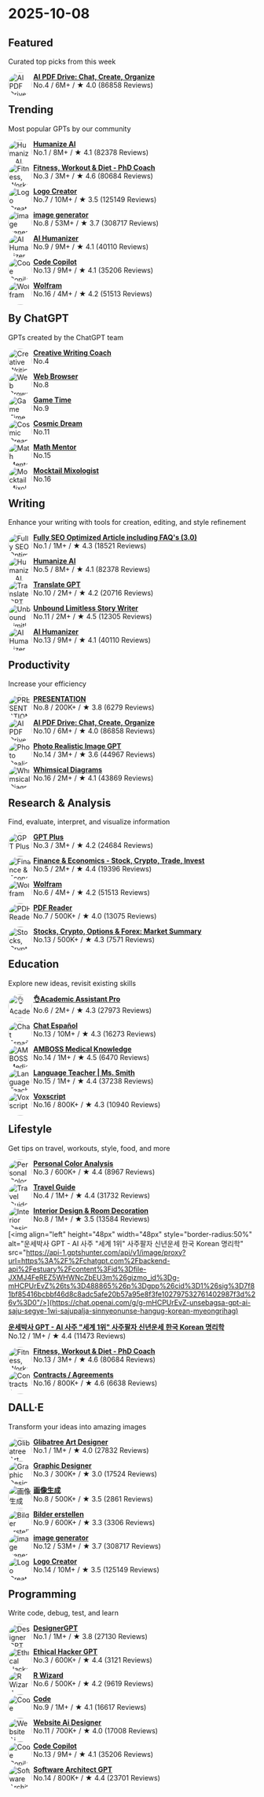 # 2025-10-08

  
  ## Featured
  
  Curated top picks from this week
  
  



  [<img align="left" height="48px" width="48px" style="border-radius:50%" alt="AI PDF Drive: Chat, Create, Organize" src="https://api-1.gptshunter.com/api/v1/image/proxy?url=https%3A%2F%2Fchatgpt.com%2Fbackend-api%2Festuary%2Fcontent%3Fid%3Dfile-aZFW7yy5PyKXFLXjsKqpylF4%26gizmo_id%3Dg-V2KIUZSj0%26ts%3D488865%26p%3Dgpp%26cid%3D1%26sig%3D3670b5401132f0b7160c8a043ab290770a14c2bbcf2dc1d8fed99c0360da31b6%26v%3D0"/>](https://chat.openai.com/g/g-V2KIUZSj0-ai-pdf-drive-chat-create-organize)
  
  [**AI PDF Drive: Chat, Create, Organize**](https://chat.openai.com/g/g-V2KIUZSj0-ai-pdf-drive-chat-create-organize) \
  No.4 / 6M+ / ★ 4.0 (86858 Reviews)
          
  
  ## Trending
  
  Most popular GPTs by our community
  
  
  [<img align="left" height="48px" width="48px" style="border-radius:50%" alt="Humanize AI" src="https://api-1.gptshunter.com/api/v1/image/proxy?url=https%3A%2F%2Fchatgpt.com%2Fbackend-api%2Festuary%2Fcontent%3Fid%3Dfile-G2dq0SJV4pOuJSWG4bM9v2XJ%26gizmo_id%3Dg-a6Fpz8NRb%26ts%3D488865%26p%3Dgpp%26cid%3D1%26sig%3D78e71fd74a6c45ca50f5be4ba1a91abdb0fe233481ec7dad02838b902826221c%26v%3D0"/>](https://chat.openai.com/g/g-a6Fpz8NRb-humanize-ai)
  
  [**Humanize AI**](https://chat.openai.com/g/g-a6Fpz8NRb-humanize-ai) \
  No.1 / 8M+ / ★ 4.1 (82378 Reviews)
          


  [<img align="left" height="48px" width="48px" style="border-radius:50%" alt="Fitness, Workout & Diet - PhD Coach" src="https://api-1.gptshunter.com/api/v1/image/proxy?url=https%3A%2F%2Fchatgpt.com%2Fbackend-api%2Festuary%2Fcontent%3Fid%3Dfile-5f1JkpDKEg1Q5BisIfQCEgKj%26gizmo_id%3Dg-ipOIcM229%26ts%3D488865%26p%3Dgpp%26cid%3D1%26sig%3Da43691cf4e4f6b787404ed71321ff465c6913082dfea60b9f766888f357eb92c%26v%3D0"/>](https://chat.openai.com/g/g-ipOIcM229-fitness-workout-diet-phd-coach)
  
  [**Fitness, Workout & Diet - PhD Coach**](https://chat.openai.com/g/g-ipOIcM229-fitness-workout-diet-phd-coach) \
  No.3 / 3M+ / ★ 4.6 (80684 Reviews)
          




  [<img align="left" height="48px" width="48px" style="border-radius:50%" alt="Logo Creator" src="https://api-1.gptshunter.com/api/v1/image/proxy?url=https%3A%2F%2Fchatgpt.com%2Fbackend-api%2Festuary%2Fcontent%3Fid%3Dfile-RMJTxVFqg1Bl06buAXrMGNr3%26gizmo_id%3Dg-gFt1ghYJl%26ts%3D488865%26p%3Dgpp%26cid%3D1%26sig%3Da999ec86d934096b4728413891f4716f037916d5dff261dba9bdb817ed36725d%26v%3D0"/>](https://chat.openai.com/g/g-gFt1ghYJl-logo-creator)
  
  [**Logo Creator**](https://chat.openai.com/g/g-gFt1ghYJl-logo-creator) \
  No.7 / 10M+ / ★ 3.5 (125149 Reviews)
          

  [<img align="left" height="48px" width="48px" style="border-radius:50%" alt="image generator" src="https://api-1.gptshunter.com/api/v1/image/proxy?url=https%3A%2F%2Fchatgpt.com%2Fbackend-api%2Festuary%2Fcontent%3Fid%3Dfile-M1df4Ab7Ow6QCJ871tBUsi0x%26gizmo_id%3Dg-pmuQfob8d%26ts%3D488865%26p%3Dgpp%26cid%3D1%26sig%3D3de4057d96d0688ab72cc73d14467f6d20129c7a20336052f857fb8c52675f61%26v%3D0"/>](https://chat.openai.com/g/g-pmuQfob8d-image-generator)
  
  [**image generator**](https://chat.openai.com/g/g-pmuQfob8d-image-generator) \
  No.8 / 53M+ / ★ 3.7 (308717 Reviews)
          

  [<img align="left" height="48px" width="48px" style="border-radius:50%" alt="AI Humanizer" src="https://api-1.gptshunter.com/api/v1/image/proxy?url=https%3A%2F%2Fchatgpt.com%2Fbackend-api%2Festuary%2Fcontent%3Fid%3Dfile-OPDq3ZahhE1JxhxVVBEBBMX4%26gizmo_id%3Dg-2azCVmXdy%26ts%3D488865%26p%3Dgpp%26cid%3D1%26sig%3D601ebb283522459ae8b4dc3d8c95d4e0d9fa12560e162d883217fe6ff614b0c3%26v%3D0"/>](https://chat.openai.com/g/g-2azCVmXdy-ai-humanizer)
  
  [**AI Humanizer**](https://chat.openai.com/g/g-2azCVmXdy-ai-humanizer) \
  No.9 / 9M+ / ★ 4.1 (40110 Reviews)
          




  [<img align="left" height="48px" width="48px" style="border-radius:50%" alt="Code Copilot" src="https://api-1.gptshunter.com/api/v1/image/proxy?url=https%3A%2F%2Fchatgpt.com%2Fbackend-api%2Festuary%2Fcontent%3Fid%3Dfile-hbxowtiyxew901FywZXTcb4V%26gizmo_id%3Dg-2DQzU5UZl%26ts%3D488865%26p%3Dgpp%26cid%3D1%26sig%3D116abe73c9a6f1ce43e996ece4afa3f9962651a612227cba39fd97f6f6e59247%26v%3D0"/>](https://chat.openai.com/g/g-2DQzU5UZl-code-copilot)
  
  [**Code Copilot**](https://chat.openai.com/g/g-2DQzU5UZl-code-copilot) \
  No.13 / 9M+ / ★ 4.1 (35206 Reviews)
          



  [<img align="left" height="48px" width="48px" style="border-radius:50%" alt="Wolfram" src="https://api-1.gptshunter.com/api/v1/image/proxy?url=https%3A%2F%2Fchatgpt.com%2Fbackend-api%2Festuary%2Fcontent%3Fid%3Dfile-fGE6EGZCQY73C76MJantfE0d%26gizmo_id%3Dg-0S5FXLyFN%26ts%3D488865%26p%3Dgpp%26cid%3D1%26sig%3Dcebf1a132cf07640234a71e70178c2061d1ff32034b7a5247da6bca5a91b70bb%26v%3D0"/>](https://chat.openai.com/g/g-0S5FXLyFN-wolfram)
  
  [**Wolfram**](https://chat.openai.com/g/g-0S5FXLyFN-wolfram) \
  No.16 / 4M+ / ★ 4.2 (51513 Reviews)
          
  
  ## By ChatGPT
  
  GPTs created by the ChatGPT team
  
  



  [<img align="left" height="48px" width="48px" style="border-radius:50%" alt="Creative Writing Coach" src="https://api-1.gptshunter.com/api/v1/image/proxy?url=https%3A%2F%2Fchatgpt.com%2Fbackend-api%2Festuary%2Fcontent%3Fid%3Dfile-KSheuuQR8UjcxzFjjSfjfEOP%26gizmo_id%3Dg-lN1gKFnvL%26ts%3D488865%26p%3Dgpp%26cid%3D1%26sig%3D5bf40a3b88713305be529842c90e69282bbf507453c45b56598e3550c88ba9fb%26v%3D0"/>](https://chat.openai.com/g/g-lN1gKFnvL-creative-writing-coach)
  
  [**Creative Writing Coach**](https://chat.openai.com/g/g-lN1gKFnvL-creative-writing-coach) \
  No.4     
          




  [<img align="left" height="48px" width="48px" style="border-radius:50%" alt="Web Browser" src="https://api-1.gptshunter.com/api/v1/image/proxy?url=https%3A%2F%2Fchatgpt.com%2Fbackend-api%2Festuary%2Fcontent%3Fid%3Dfile-3t4EXPvrgqocPOe7UtRwV5g0%26gizmo_id%3Dg-3w1rEXGE0%26ts%3D488865%26p%3Dgpp%26cid%3D1%26sig%3D26646dd7b62962b78b5c875dc0d559885a8463cfc5b5476fee4a9cd99af8542d%26v%3D0"/>](https://chat.openai.com/g/g-3w1rEXGE0-web-browser)
  
  [**Web Browser**](https://chat.openai.com/g/g-3w1rEXGE0-web-browser) \
  No.8     
          

  [<img align="left" height="48px" width="48px" style="border-radius:50%" alt="Game Time" src="https://api-1.gptshunter.com/api/v1/image/proxy?url=https%3A%2F%2Fchatgpt.com%2Fbackend-api%2Festuary%2Fcontent%3Fid%3Dfile-JxYoHzuJQ2TXHBYy6UGC4Xs8%26gizmo_id%3Dg-Sug6mXozT%26ts%3D488865%26p%3Dgpp%26cid%3D1%26sig%3D722067d0d773db74df53d2e9abe131d37ea32560e2df2997c2cc353eb7ccf926%26v%3D0"/>](https://chat.openai.com/g/g-Sug6mXozT-game-time)
  
  [**Game Time**](https://chat.openai.com/g/g-Sug6mXozT-game-time) \
  No.9     
          


  [<img align="left" height="48px" width="48px" style="border-radius:50%" alt="Cosmic Dream" src="https://api-1.gptshunter.com/api/v1/image/proxy?url=https%3A%2F%2Fchatgpt.com%2Fbackend-api%2Festuary%2Fcontent%3Fid%3Dfile-M12eDkWHmobmgj5mhcWkMMVI%26gizmo_id%3Dg-FdMHL1sNo%26ts%3D488865%26p%3Dgpp%26cid%3D1%26sig%3D59eb181023aa6e14329e2bcfa7e97e57ccf461a6a68e1d22fe911f13fa2b7542%26v%3D0"/>](https://chat.openai.com/g/g-FdMHL1sNo-cosmic-dream)
  
  [**Cosmic Dream**](https://chat.openai.com/g/g-FdMHL1sNo-cosmic-dream) \
  No.11     
          




  [<img align="left" height="48px" width="48px" style="border-radius:50%" alt="Math Mentor" src="https://api-1.gptshunter.com/api/v1/image/proxy?url=https%3A%2F%2Fchatgpt.com%2Fbackend-api%2Festuary%2Fcontent%3Fid%3Dfile-vRLKTttMrbx27eEJWEBVKJwt%26gizmo_id%3Dg-ENhijiiwK%26ts%3D488865%26p%3Dgpp%26cid%3D1%26sig%3D4b011bfafed710661584f6363191eaeeadd26fc96502bd5db7845cb816073f19%26v%3D0"/>](https://chat.openai.com/g/g-ENhijiiwK-math-mentor)
  
  [**Math Mentor**](https://chat.openai.com/g/g-ENhijiiwK-math-mentor) \
  No.15     
          

  [<img align="left" height="48px" width="48px" style="border-radius:50%" alt="Mocktail Mixologist" src="https://api-1.gptshunter.com/api/v1/image/proxy?url=https%3A%2F%2Fchatgpt.com%2Fbackend-api%2Festuary%2Fcontent%3Fid%3Dfile-bRpq5C5YwRMtQGO7xFa3nT40%26gizmo_id%3Dg-PXlrhc1MV%26ts%3D488865%26p%3Dgpp%26cid%3D1%26sig%3Dd43821b5702d8476141dd9a7f6250a33d581eb426ead198e53e9321be7f0a5a4%26v%3D0"/>](https://chat.openai.com/g/g-PXlrhc1MV-mocktail-mixologist)
  
  [**Mocktail Mixologist**](https://chat.openai.com/g/g-PXlrhc1MV-mocktail-mixologist) \
  No.16     
          
  
  ## Writing
  
  Enhance your writing with tools for creation, editing, and style refinement
  
  
  [<img align="left" height="48px" width="48px" style="border-radius:50%" alt="Fully SEO Optimized Article including FAQ's (3.0)" src="https://api-1.gptshunter.com/api/v1/image/proxy?url=https%3A%2F%2Fchatgpt.com%2Fbackend-api%2Festuary%2Fcontent%3Fid%3Dfile-9FJw9NckvXfmBgxuhJQBTok7%26gizmo_id%3Dg-ySbhcRtru%26ts%3D488865%26p%3Dgpp%26cid%3D1%26sig%3D79fb04a6a88be2f1c42232d25f83e6b5f53778cb56b4b731b7dd2f5af563a7af%26v%3D0"/>](https://chat.openai.com/g/g-ySbhcRtru-fully-seo-optimized-article-including-faq-s-3-0)
  
  [**Fully SEO Optimized Article including FAQ's (3.0)**](https://chat.openai.com/g/g-ySbhcRtru-fully-seo-optimized-article-including-faq-s-3-0) \
  No.1 / 1M+ / ★ 4.3 (18521 Reviews)
          




  [<img align="left" height="48px" width="48px" style="border-radius:50%" alt="Humanize AI" src="https://api-1.gptshunter.com/api/v1/image/proxy?url=https%3A%2F%2Fchatgpt.com%2Fbackend-api%2Festuary%2Fcontent%3Fid%3Dfile-G2dq0SJV4pOuJSWG4bM9v2XJ%26gizmo_id%3Dg-a6Fpz8NRb%26ts%3D488865%26p%3Dgpp%26cid%3D1%26sig%3D78e71fd74a6c45ca50f5be4ba1a91abdb0fe233481ec7dad02838b902826221c%26v%3D0"/>](https://chat.openai.com/g/g-a6Fpz8NRb-humanize-ai)
  
  [**Humanize AI**](https://chat.openai.com/g/g-a6Fpz8NRb-humanize-ai) \
  No.5 / 8M+ / ★ 4.1 (82378 Reviews)
          





  [<img align="left" height="48px" width="48px" style="border-radius:50%" alt="Translate GPT" src="https://api-1.gptshunter.com/api/v1/image/proxy?url=https%3A%2F%2Fchatgpt.com%2Fbackend-api%2Festuary%2Fcontent%3Fid%3Dfile-MkvwaZFerLLTL6z32mCcQQS3%26gizmo_id%3Dg-5bNPpaVZy%26ts%3D488865%26p%3Dgpp%26cid%3D1%26sig%3D7a65ea2e127f2a126a1d7a684f9dae981fb12f2052f4db721fa4418b6401510e%26v%3D0"/>](https://chat.openai.com/g/g-5bNPpaVZy-translate-gpt)
  
  [**Translate GPT**](https://chat.openai.com/g/g-5bNPpaVZy-translate-gpt) \
  No.10 / 2M+ / ★ 4.2 (20716 Reviews)
          

  [<img align="left" height="48px" width="48px" style="border-radius:50%" alt="Unbound Limitless Story Writer" src="https://api-1.gptshunter.com/api/v1/image/proxy?url=https%3A%2F%2Fchatgpt.com%2Fbackend-api%2Festuary%2Fcontent%3Fid%3Dfile-2tZbU4ZMYRFGLOAooqJ8sw1B%26gizmo_id%3Dg-Jqzg9kcR8%26ts%3D488865%26p%3Dgpp%26cid%3D1%26sig%3Da29dd4b27688054fe1e6771a4de45fee0597a9535c91d1476f6efe4d671e34a1%26v%3D0"/>](https://chat.openai.com/g/g-Jqzg9kcR8-unbound-limitless-story-writer)
  
  [**Unbound Limitless Story Writer**](https://chat.openai.com/g/g-Jqzg9kcR8-unbound-limitless-story-writer) \
  No.11 / 2M+ / ★ 4.5 (12305 Reviews)
          


  [<img align="left" height="48px" width="48px" style="border-radius:50%" alt="AI Humanizer" src="https://api-1.gptshunter.com/api/v1/image/proxy?url=https%3A%2F%2Fchatgpt.com%2Fbackend-api%2Festuary%2Fcontent%3Fid%3Dfile-OPDq3ZahhE1JxhxVVBEBBMX4%26gizmo_id%3Dg-2azCVmXdy%26ts%3D488865%26p%3Dgpp%26cid%3D1%26sig%3D601ebb283522459ae8b4dc3d8c95d4e0d9fa12560e162d883217fe6ff614b0c3%26v%3D0"/>](https://chat.openai.com/g/g-2azCVmXdy-ai-humanizer)
  
  [**AI Humanizer**](https://chat.openai.com/g/g-2azCVmXdy-ai-humanizer) \
  No.13 / 9M+ / ★ 4.1 (40110 Reviews)
          


  
  ## Productivity
  
  Increase your efficiency
  
  







  [<img align="left" height="48px" width="48px" style="border-radius:50%" alt="PRESENTATION" src="https://api-1.gptshunter.com/api/v1/image/proxy?url=https%3A%2F%2Fchatgpt.com%2Fbackend-api%2Festuary%2Fcontent%3Fid%3Dfile-Hh12jQxbKpshRtgE7bZhS1%26gizmo_id%3Dg-67c61d2a003c8191912eddaf8768dbe5%26ts%3D488865%26p%3Dgpp%26cid%3D1%26sig%3Daeebf501560bfc1a472e50a726b15878f0c3301ed3c35008f6cb371fee24f312%26v%3D0"/>](https://chat.openai.com/g/g-67c61d2a003c8191912eddaf8768dbe5-presentation)
  
  [**PRESENTATION**](https://chat.openai.com/g/g-67c61d2a003c8191912eddaf8768dbe5-presentation) \
  No.8 / 200K+ / ★ 3.8 (6279 Reviews)
          


  [<img align="left" height="48px" width="48px" style="border-radius:50%" alt="AI PDF Drive: Chat, Create, Organize" src="https://api-1.gptshunter.com/api/v1/image/proxy?url=https%3A%2F%2Fchatgpt.com%2Fbackend-api%2Festuary%2Fcontent%3Fid%3Dfile-aZFW7yy5PyKXFLXjsKqpylF4%26gizmo_id%3Dg-V2KIUZSj0%26ts%3D488865%26p%3Dgpp%26cid%3D1%26sig%3D3670b5401132f0b7160c8a043ab290770a14c2bbcf2dc1d8fed99c0360da31b6%26v%3D0"/>](https://chat.openai.com/g/g-V2KIUZSj0-ai-pdf-drive-chat-create-organize)
  
  [**AI PDF Drive: Chat, Create, Organize**](https://chat.openai.com/g/g-V2KIUZSj0-ai-pdf-drive-chat-create-organize) \
  No.10 / 6M+ / ★ 4.0 (86858 Reviews)
          




  [<img align="left" height="48px" width="48px" style="border-radius:50%" alt="Photo Realistic Image GPT" src="https://api-1.gptshunter.com/api/v1/image/proxy?url=https%3A%2F%2Fchatgpt.com%2Fbackend-api%2Festuary%2Fcontent%3Fid%3Dfile-GyjjbdHxR7sQT8c2ZfIMAIfw%26gizmo_id%3Dg-q9wdIq7OQ%26ts%3D488865%26p%3Dgpp%26cid%3D1%26sig%3D2a9e8334d4b46255a0b973c29f360bf53fdc55e519e9db44e7f45060702c347c%26v%3D0"/>](https://chat.openai.com/g/g-q9wdIq7OQ-photo-realistic-image-gpt)
  
  [**Photo Realistic Image GPT**](https://chat.openai.com/g/g-q9wdIq7OQ-photo-realistic-image-gpt) \
  No.14 / 3M+ / ★ 3.6 (44967 Reviews)
          


  [<img align="left" height="48px" width="48px" style="border-radius:50%" alt="Whimsical Diagrams" src="https://api-1.gptshunter.com/api/v1/image/proxy?url=https%3A%2F%2Fchatgpt.com%2Fbackend-api%2Festuary%2Fcontent%3Fid%3Dfile-JzREpGs5Msxd7RmW8q81Qf%26gizmo_id%3Dg-vI2kaiM9N%26ts%3D488865%26p%3Dgpp%26cid%3D1%26sig%3Dd9a4516c5da5682d8ad7e74abebc40b068db70aae9aa04da432b1f41897b65ca%26v%3D0"/>](https://chat.openai.com/g/g-vI2kaiM9N-whimsical-diagrams)
  
  [**Whimsical Diagrams**](https://chat.openai.com/g/g-vI2kaiM9N-whimsical-diagrams) \
  No.16 / 2M+ / ★ 4.1 (43869 Reviews)
          
  
  ## Research & Analysis
  
  Find, evaluate, interpret, and visualize information
  
  


  [<img align="left" height="48px" width="48px" style="border-radius:50%" alt="GPT Plus" src="https://api-1.gptshunter.com/api/v1/image/proxy?url=https%3A%2F%2Fchatgpt.com%2Fbackend-api%2Festuary%2Fcontent%3Fid%3Dfile-mdw4boHvE8SXFJdtgz4OVDlR%26gizmo_id%3Dg-G7TYuJJCE%26ts%3D488865%26p%3Dgpp%26cid%3D1%26sig%3D463014cb36f7746fb7b29b2dedcd145da931caeeffc217646d2037fe59310dfd%26v%3D0"/>](https://chat.openai.com/g/g-G7TYuJJCE-gpt-plus)
  
  [**GPT Plus**](https://chat.openai.com/g/g-G7TYuJJCE-gpt-plus) \
  No.3 / 3M+ / ★ 4.2 (24684 Reviews)
          


  [<img align="left" height="48px" width="48px" style="border-radius:50%" alt="Finance & Economics - Stock, Crypto, Trade, Invest" src="https://api-1.gptshunter.com/api/v1/image/proxy?url=https%3A%2F%2Fchatgpt.com%2Fbackend-api%2Festuary%2Fcontent%3Fid%3Dfile-HUjFWToMPiqiuYcc1AZMwD%26gizmo_id%3Dg-iR15hX15H%26ts%3D488865%26p%3Dgpp%26cid%3D1%26sig%3Dc2309f705e167e98144d88d7009a106016ed064746071ce4106ab278c1c0390c%26v%3D0"/>](https://chat.openai.com/g/g-iR15hX15H-finance-economics-stock-crypto-trade-invest)
  
  [**Finance & Economics - Stock, Crypto, Trade, Invest**](https://chat.openai.com/g/g-iR15hX15H-finance-economics-stock-crypto-trade-invest) \
  No.5 / 2M+ / ★ 4.4 (19396 Reviews)
          

  [<img align="left" height="48px" width="48px" style="border-radius:50%" alt="Wolfram" src="https://api-1.gptshunter.com/api/v1/image/proxy?url=https%3A%2F%2Fchatgpt.com%2Fbackend-api%2Festuary%2Fcontent%3Fid%3Dfile-fGE6EGZCQY73C76MJantfE0d%26gizmo_id%3Dg-0S5FXLyFN%26ts%3D488865%26p%3Dgpp%26cid%3D1%26sig%3Dcebf1a132cf07640234a71e70178c2061d1ff32034b7a5247da6bca5a91b70bb%26v%3D0"/>](https://chat.openai.com/g/g-0S5FXLyFN-wolfram)
  
  [**Wolfram**](https://chat.openai.com/g/g-0S5FXLyFN-wolfram) \
  No.6 / 4M+ / ★ 4.2 (51513 Reviews)
          

  [<img align="left" height="48px" width="48px" style="border-radius:50%" alt="PDF Reader" src="https://api-1.gptshunter.com/api/v1/image/proxy?url=https%3A%2F%2Fchatgpt.com%2Fbackend-api%2Festuary%2Fcontent%3Fid%3Dfile-o6TIxzq2lzfwDsvhZsiVdlAI%26gizmo_id%3Dg-QSh6KHL3S%26ts%3D488865%26p%3Dgpp%26cid%3D1%26sig%3D69493fce7945b578b6a9bb9baf259200dffdbf2d46449b9e976154582dccd34c%26v%3D0"/>](https://chat.openai.com/g/g-QSh6KHL3S-pdf-reader)
  
  [**PDF Reader**](https://chat.openai.com/g/g-QSh6KHL3S-pdf-reader) \
  No.7 / 500K+ / ★ 4.0 (13075 Reviews)
          






  [<img align="left" height="48px" width="48px" style="border-radius:50%" alt="Stocks, Crypto, Options & Forex: Market Summary" src="https://api-1.gptshunter.com/api/v1/image/proxy?url=https%3A%2F%2Fchatgpt.com%2Fbackend-api%2Festuary%2Fcontent%3Fid%3Dfile-S9B3WtZjpDiy4EGRJeqwcr%26gizmo_id%3Dg-5wVuKfpEt%26ts%3D488865%26p%3Dgpp%26cid%3D1%26sig%3D4f78511efbd69f2e8aa3133d6182946ccb0314f042c44c4305371222b8bf2332%26v%3D0"/>](https://chat.openai.com/g/g-5wVuKfpEt-stocks-crypto-options-forex-market-summary)
  
  [**Stocks, Crypto, Options & Forex: Market Summary**](https://chat.openai.com/g/g-5wVuKfpEt-stocks-crypto-options-forex-market-summary) \
  No.13 / 500K+ / ★ 4.3 (7571 Reviews)
          

  
  ## Education
  
  Explore new ideas, revisit existing skills
  
  





  [<img align="left" height="48px" width="48px" style="border-radius:50%" alt="👌Academic Assistant Pro" src="https://api-1.gptshunter.com/api/v1/image/proxy?url=https%3A%2F%2Fchatgpt.com%2Fbackend-api%2Festuary%2Fcontent%3Fid%3Dfile-lYAqmT8xUfOKi4AXmEdpjzqm%26gizmo_id%3Dg-UubB08D4y%26ts%3D488865%26p%3Dgpp%26cid%3D1%26sig%3D6cfac76e7e6829814e8da5180e73093a1423679eefd939e559a73abfb7a3e384%26v%3D0"/>](https://chat.openai.com/g/g-UubB08D4y-academic-assistant-pro)
  
  [**👌Academic Assistant Pro**](https://chat.openai.com/g/g-UubB08D4y-academic-assistant-pro) \
  No.6 / 2M+ / ★ 4.3 (27973 Reviews)
          







  [<img align="left" height="48px" width="48px" style="border-radius:50%" alt="Chat Español" src="https://api-1.gptshunter.com/api/v1/image/proxy?url=https%3A%2F%2Fchatgpt.com%2Fbackend-api%2Festuary%2Fcontent%3Fid%3Dfile-HoyCLfw9C6irWfaxKSEwWY%26gizmo_id%3Dg-1E7Z6Q2XF%26ts%3D488865%26p%3Dgpp%26cid%3D1%26sig%3D7927ba5a809b86cfa7878f2ddcac71e6cbf1bdbec6d52c5c4a7ee3bce49eedba%26v%3D0"/>](https://chat.openai.com/g/g-1E7Z6Q2XF-chat-espanol)
  
  [**Chat Español**](https://chat.openai.com/g/g-1E7Z6Q2XF-chat-espanol) \
  No.13 / 10M+ / ★ 4.3 (16273 Reviews)
          

  [<img align="left" height="48px" width="48px" style="border-radius:50%" alt="AMBOSS Medical Knowledge" src="https://api-1.gptshunter.com/api/v1/image/proxy?url=https%3A%2F%2Fchatgpt.com%2Fbackend-api%2Festuary%2Fcontent%3Fid%3Dfile-KHmKKqXq24IabhONnoy9F4Ms%26gizmo_id%3Dg-Jv4qOKRF5%26ts%3D488865%26p%3Dgpp%26cid%3D1%26sig%3D33c11aa92495c8b157b5315a1f17c1909a4309f833599ca2d47f561a104ae600%26v%3D0"/>](https://chat.openai.com/g/g-Jv4qOKRF5-amboss-medical-knowledge)
  
  [**AMBOSS Medical Knowledge**](https://chat.openai.com/g/g-Jv4qOKRF5-amboss-medical-knowledge) \
  No.14 / 1M+ / ★ 4.5 (6470 Reviews)
          

  [<img align="left" height="48px" width="48px" style="border-radius:50%" alt="Language Teacher | Ms. Smith" src="https://api-1.gptshunter.com/api/v1/image/proxy?url=https%3A%2F%2Fchatgpt.com%2Fbackend-api%2Festuary%2Fcontent%3Fid%3Dfile-p7wjkbf2I2Am2p4jIy9OWKMP%26gizmo_id%3Dg-RR3RCyK8N%26ts%3D488865%26p%3Dgpp%26cid%3D1%26sig%3Db86f0c79b66f31463ec940fbddbbbf73220fc1d5bcd65709ab3587945b8355e7%26v%3D0"/>](https://chat.openai.com/g/g-RR3RCyK8N-language-teacher-ms-smith)
  
  [**Language Teacher | Ms. Smith**](https://chat.openai.com/g/g-RR3RCyK8N-language-teacher-ms-smith) \
  No.15 / 1M+ / ★ 4.4 (37238 Reviews)
          

  [<img align="left" height="48px" width="48px" style="border-radius:50%" alt="Voxscript" src="https://api-1.gptshunter.com/api/v1/image/proxy?url=https%3A%2F%2Fchatgpt.com%2Fbackend-api%2Festuary%2Fcontent%3Fid%3Dfile-ccghiJe5RWLLuLXhKPl3XugL%26gizmo_id%3Dg-g24EzkDta%26ts%3D488865%26p%3Dgpp%26cid%3D1%26sig%3D917600d1543bbb4fd8192cf3fee934b1916042621edfc47247ef53b9e098ace5%26v%3D0"/>](https://chat.openai.com/g/g-g24EzkDta-voxscript)
  
  [**Voxscript**](https://chat.openai.com/g/g-g24EzkDta-voxscript) \
  No.16 / 800K+ / ★ 4.3 (10940 Reviews)
          
  
  ## Lifestyle
  
  Get tips on travel, workouts, style, food, and more
  
  


  [<img align="left" height="48px" width="48px" style="border-radius:50%" alt="Personal Color Analysis" src="https://api-1.gptshunter.com/api/v1/image/proxy?url=https%3A%2F%2Fchatgpt.com%2Fbackend-api%2Festuary%2Fcontent%3Fid%3Dfile-oyHQXVI87NFrj3PyI8LPsdsh%26gizmo_id%3Dg-35kDoPvW7%26ts%3D488865%26p%3Dgpp%26cid%3D1%26sig%3D3d080d0576e2c52e8278526d39e15a8fc65e9f8c07153024395db8288eea0b21%26v%3D0"/>](https://chat.openai.com/g/g-35kDoPvW7-personal-color-analysis)
  
  [**Personal Color Analysis**](https://chat.openai.com/g/g-35kDoPvW7-personal-color-analysis) \
  No.3 / 600K+ / ★ 4.4 (8967 Reviews)
          

  [<img align="left" height="48px" width="48px" style="border-radius:50%" alt="Travel Guide" src="https://api-1.gptshunter.com/api/v1/image/proxy?url=https%3A%2F%2Fchatgpt.com%2Fbackend-api%2Festuary%2Fcontent%3Fid%3Dfile-PXBVLv8iAHdfVWPN6baaz9%26gizmo_id%3Dg-E7eSRUHy6%26ts%3D488865%26p%3Dgpp%26cid%3D1%26sig%3Dab6d0e8cf8a3fd31d879f9cf159eb03d48164f856647615a2743dbd578d52f13%26v%3D0"/>](https://chat.openai.com/g/g-E7eSRUHy6-travel-guide)
  
  [**Travel Guide**](https://chat.openai.com/g/g-E7eSRUHy6-travel-guide) \
  No.4 / 1M+ / ★ 4.4 (31732 Reviews)
          




  [<img align="left" height="48px" width="48px" style="border-radius:50%" alt="Interior Design & Room Decoration" src="https://api-1.gptshunter.com/api/v1/image/proxy?url=https%3A%2F%2Fchatgpt.com%2Fbackend-api%2Festuary%2Fcontent%3Fid%3Dfile-juFhtIEqiEGw5SjaaluCyzNb%26gizmo_id%3Dg-TADmjoSDg%26ts%3D488865%26p%3Dgpp%26cid%3D1%26sig%3D95d64be0aacaec6812870ca1556e28b8656d7e8a922436ee62f2a6a09f4e5605%26v%3D0"/>](https://chat.openai.com/g/g-TADmjoSDg-interior-design-room-decoration)
  
  [**Interior Design & Room Decoration**](https://chat.openai.com/g/g-TADmjoSDg-interior-design-room-decoration) \
  No.8 / 1M+ / ★ 3.5 (13584 Reviews)
          




  [<img align="left" height="48px" width="48px" style="border-radius:50%" alt="운세박사 GPT - AI 사주 "세계 1위" 사주팔자 신년운세 한국 Korean 명리학" src="https://api-1.gptshunter.com/api/v1/image/proxy?url=https%3A%2F%2Fchatgpt.com%2Fbackend-api%2Festuary%2Fcontent%3Fid%3Dfile-JXMJ4FeREZ5WHWNcZbEU3m%26gizmo_id%3Dg-mHCPUrEvZ%26ts%3D488865%26p%3Dgpp%26cid%3D1%26sig%3D7f81bf85416bcbbf46d8c8adc5afe20b57a95e8f3fe102797532761402987f3d%26v%3D0"/>](https://chat.openai.com/g/g-mHCPUrEvZ-unsebagsa-gpt-ai-saju-segye-1wi-sajupalja-sinnyeonunse-hangug-korean-myeongrihag)
  
  [**운세박사 GPT - AI 사주 "세계 1위" 사주팔자 신년운세 한국 Korean 명리학**](https://chat.openai.com/g/g-mHCPUrEvZ-unsebagsa-gpt-ai-saju-segye-1wi-sajupalja-sinnyeonunse-hangug-korean-myeongrihag) \
  No.12 / 1M+ / ★ 4.4 (11473 Reviews)
          

  [<img align="left" height="48px" width="48px" style="border-radius:50%" alt="Fitness, Workout & Diet - PhD Coach" src="https://api-1.gptshunter.com/api/v1/image/proxy?url=https%3A%2F%2Fchatgpt.com%2Fbackend-api%2Festuary%2Fcontent%3Fid%3Dfile-5f1JkpDKEg1Q5BisIfQCEgKj%26gizmo_id%3Dg-ipOIcM229%26ts%3D488865%26p%3Dgpp%26cid%3D1%26sig%3Da43691cf4e4f6b787404ed71321ff465c6913082dfea60b9f766888f357eb92c%26v%3D0"/>](https://chat.openai.com/g/g-ipOIcM229-fitness-workout-diet-phd-coach)
  
  [**Fitness, Workout & Diet - PhD Coach**](https://chat.openai.com/g/g-ipOIcM229-fitness-workout-diet-phd-coach) \
  No.13 / 3M+ / ★ 4.6 (80684 Reviews)
          



  [<img align="left" height="48px" width="48px" style="border-radius:50%" alt="Contracts / Agreements" src="https://api-1.gptshunter.com/api/v1/image/proxy?url=https%3A%2F%2Fchatgpt.com%2Fbackend-api%2Festuary%2Fcontent%3Fid%3Dfile-6eA2Au734h1UMbnVwWWCbH%26gizmo_id%3Dg-KU2U5o7Wj%26ts%3D488865%26p%3Dgpp%26cid%3D1%26sig%3D0647a0607f3edf4704be2dfbcbc2583883d03f8abe5f774555193187143389ba%26v%3D0"/>](https://chat.openai.com/g/g-KU2U5o7Wj-contracts-agreements)
  
  [**Contracts / Agreements**](https://chat.openai.com/g/g-KU2U5o7Wj-contracts-agreements) \
  No.16 / 800K+ / ★ 4.6 (6638 Reviews)
          
  
  ## DALL·E
  
  Transform your ideas into amazing images
  
  
  [<img align="left" height="48px" width="48px" style="border-radius:50%" alt="Glibatree Art Designer" src="https://api-1.gptshunter.com/api/v1/image/proxy?url=https%3A%2F%2Fchatgpt.com%2Fbackend-api%2Festuary%2Fcontent%3Fid%3Dfile-2s8d93PGClqsJb4QuOGNXUxM%26gizmo_id%3Dg-7CKojumSX%26ts%3D488865%26p%3Dgpp%26cid%3D1%26sig%3D9bbb8e664dcacef9869c1599528eb75019ce71c71402211f6bbbfbf54bf8e4a8%26v%3D0"/>](https://chat.openai.com/g/g-7CKojumSX-glibatree-art-designer)
  
  [**Glibatree Art Designer**](https://chat.openai.com/g/g-7CKojumSX-glibatree-art-designer) \
  No.1 / 1M+ / ★ 4.0 (27832 Reviews)
          


  [<img align="left" height="48px" width="48px" style="border-radius:50%" alt="Graphic Designer" src="https://api-1.gptshunter.com/api/v1/image/proxy?url=https%3A%2F%2Fchatgpt.com%2Fbackend-api%2Festuary%2Fcontent%3Fid%3Dfile-v2ubmHPB4eHJQZaUVesq6eTQ%26gizmo_id%3Dg-lPeUc0axE%26ts%3D488865%26p%3Dgpp%26cid%3D1%26sig%3D8cc553d9c4caacbdf23b5392dd6d72b7e503b706a753bda13c3297cb520c3e95%26v%3D0"/>](https://chat.openai.com/g/g-lPeUc0axE-graphic-designer)
  
  [**Graphic Designer**](https://chat.openai.com/g/g-lPeUc0axE-graphic-designer) \
  No.3 / 300K+ / ★ 3.0 (17524 Reviews)
          





  [<img align="left" height="48px" width="48px" style="border-radius:50%" alt="画像生成" src="https://api-1.gptshunter.com/api/v1/image/proxy?url=https%3A%2F%2Fchatgpt.com%2Fbackend-api%2Festuary%2Fcontent%3Fid%3Dfile-dZbFi6seTOvXqyd6fyPKgp2g%26gizmo_id%3Dg-D0oLp5LQu%26ts%3D488865%26p%3Dgpp%26cid%3D1%26sig%3D2cdb0ae80948b2922526a20173bef883ad8420ddf5e579cfc590d66526fc218d%26v%3D0"/>](https://chat.openai.com/g/g-D0oLp5LQu-hua-xiang-sheng-cheng)
  
  [**画像生成**](https://chat.openai.com/g/g-D0oLp5LQu-hua-xiang-sheng-cheng) \
  No.8 / 500K+ / ★ 3.5 (2861 Reviews)
          

  [<img align="left" height="48px" width="48px" style="border-radius:50%" alt="Bilder erstellen" src="https://api-1.gptshunter.com/api/v1/image/proxy?url=https%3A%2F%2Fchatgpt.com%2Fbackend-api%2Festuary%2Fcontent%3Fid%3Dfile-TaruUFn3g4dnSvo1qIFMbUP4%26gizmo_id%3Dg-RfZM7NUri%26ts%3D488865%26p%3Dgpp%26cid%3D1%26sig%3D8601f9e655910299a2e60df19938aa577878119e4bb5480fc1143e8c1d097a93%26v%3D0"/>](https://chat.openai.com/g/g-RfZM7NUri-bilder-erstellen)
  
  [**Bilder erstellen**](https://chat.openai.com/g/g-RfZM7NUri-bilder-erstellen) \
  No.9 / 600K+ / ★ 3.3 (3306 Reviews)
          



  [<img align="left" height="48px" width="48px" style="border-radius:50%" alt="image generator" src="https://api-1.gptshunter.com/api/v1/image/proxy?url=https%3A%2F%2Fchatgpt.com%2Fbackend-api%2Festuary%2Fcontent%3Fid%3Dfile-M1df4Ab7Ow6QCJ871tBUsi0x%26gizmo_id%3Dg-pmuQfob8d%26ts%3D488865%26p%3Dgpp%26cid%3D1%26sig%3D3de4057d96d0688ab72cc73d14467f6d20129c7a20336052f857fb8c52675f61%26v%3D0"/>](https://chat.openai.com/g/g-pmuQfob8d-image-generator)
  
  [**image generator**](https://chat.openai.com/g/g-pmuQfob8d-image-generator) \
  No.12 / 53M+ / ★ 3.7 (308717 Reviews)
          


  [<img align="left" height="48px" width="48px" style="border-radius:50%" alt="Logo Creator" src="https://api-1.gptshunter.com/api/v1/image/proxy?url=https%3A%2F%2Fchatgpt.com%2Fbackend-api%2Festuary%2Fcontent%3Fid%3Dfile-RMJTxVFqg1Bl06buAXrMGNr3%26gizmo_id%3Dg-gFt1ghYJl%26ts%3D488865%26p%3Dgpp%26cid%3D1%26sig%3Da999ec86d934096b4728413891f4716f037916d5dff261dba9bdb817ed36725d%26v%3D0"/>](https://chat.openai.com/g/g-gFt1ghYJl-logo-creator)
  
  [**Logo Creator**](https://chat.openai.com/g/g-gFt1ghYJl-logo-creator) \
  No.14 / 10M+ / ★ 3.5 (125149 Reviews)
          


  
  ## Programming
  
  Write code, debug, test, and learn
  
  
  [<img align="left" height="48px" width="48px" style="border-radius:50%" alt="DesignerGPT" src="https://api-1.gptshunter.com/api/v1/image/proxy?url=https%3A%2F%2Fchatgpt.com%2Fbackend-api%2Festuary%2Fcontent%3Fid%3Dfile-x4outSHGhQh7YW6b8fqDK26y%26gizmo_id%3Dg-2Eo3NxuS7%26ts%3D488865%26p%3Dgpp%26cid%3D1%26sig%3D0fabca0a64cf79cbc2bc0528120416b37e14e5707197dd81be792ac1afbee906%26v%3D0"/>](https://chat.openai.com/g/g-2Eo3NxuS7-designergpt)
  
  [**DesignerGPT**](https://chat.openai.com/g/g-2Eo3NxuS7-designergpt) \
  No.1 / 1M+ / ★ 3.8 (27130 Reviews)
          


  [<img align="left" height="48px" width="48px" style="border-radius:50%" alt="Ethical Hacker GPT" src="https://api-1.gptshunter.com/api/v1/image/proxy?url=https%3A%2F%2Fchatgpt.com%2Fbackend-api%2Festuary%2Fcontent%3Fid%3Dfile-5MXGDzUT89raggvrl2HJNIpy%26gizmo_id%3Dg-j4PQ2hyqn%26ts%3D488865%26p%3Dgpp%26cid%3D1%26sig%3Dcbbc519efa20c62de70030e107a4e19841a694e4a8eb7bfada3c64001624a9d7%26v%3D0"/>](https://chat.openai.com/g/g-j4PQ2hyqn-ethical-hacker-gpt)
  
  [**Ethical Hacker GPT**](https://chat.openai.com/g/g-j4PQ2hyqn-ethical-hacker-gpt) \
  No.3 / 600K+ / ★ 4.4 (3121 Reviews)
          



  [<img align="left" height="48px" width="48px" style="border-radius:50%" alt="R Wizard" src="https://api-1.gptshunter.com/api/v1/image/proxy?url=https%3A%2F%2Fchatgpt.com%2Fbackend-api%2Festuary%2Fcontent%3Fid%3Dfile-OOEUVVaJCiZucRgYBk0rMfRE%26gizmo_id%3Dg-TgjKDuQwZ%26ts%3D488865%26p%3Dgpp%26cid%3D1%26sig%3D5c022fa9a716b9e4dce94f5fe058f3a17f0ae6c7e826af4de2363ce5ff639ea3%26v%3D0"/>](https://chat.openai.com/g/g-TgjKDuQwZ-r-wizard)
  
  [**R Wizard**](https://chat.openai.com/g/g-TgjKDuQwZ-r-wizard) \
  No.6 / 500K+ / ★ 4.2 (9619 Reviews)
          



  [<img align="left" height="48px" width="48px" style="border-radius:50%" alt="Code" src="https://api-1.gptshunter.com/api/v1/image/proxy?url=https%3A%2F%2Fchatgpt.com%2Fbackend-api%2Festuary%2Fcontent%3Fid%3Dfile-mahj3wDIXdaGmpZfY9ilw0xM%26gizmo_id%3Dg-k3IqoCe1l%26ts%3D488865%26p%3Dgpp%26cid%3D1%26sig%3D4c7be789a18c57905b1e97f8d24573626811a91bcdbc3745580d6567bccb5f48%26v%3D0"/>](https://chat.openai.com/g/g-k3IqoCe1l-code)
  
  [**Code**](https://chat.openai.com/g/g-k3IqoCe1l-code) \
  No.9 / 1M+ / ★ 4.1 (16617 Reviews)
          


  [<img align="left" height="48px" width="48px" style="border-radius:50%" alt="Website Ai Designer" src="https://api-1.gptshunter.com/api/v1/image/proxy?url=https%3A%2F%2Fchatgpt.com%2Fbackend-api%2Festuary%2Fcontent%3Fid%3Dfile-RmRm8Il2bAhBKDvnioXtSmva%26gizmo_id%3Dg-rLwPjHrHR%26ts%3D488865%26p%3Dgpp%26cid%3D1%26sig%3D93f653a9270b0e91027049002e0eaece635de8ccc27f89a2c0802bf15e8b2bc2%26v%3D0"/>](https://chat.openai.com/g/g-rLwPjHrHR-website-ai-designer)
  
  [**Website Ai Designer**](https://chat.openai.com/g/g-rLwPjHrHR-website-ai-designer) \
  No.11 / 700K+ / ★ 4.0 (17008 Reviews)
          


  [<img align="left" height="48px" width="48px" style="border-radius:50%" alt="Code Copilot" src="https://api-1.gptshunter.com/api/v1/image/proxy?url=https%3A%2F%2Fchatgpt.com%2Fbackend-api%2Festuary%2Fcontent%3Fid%3Dfile-hbxowtiyxew901FywZXTcb4V%26gizmo_id%3Dg-2DQzU5UZl%26ts%3D488865%26p%3Dgpp%26cid%3D1%26sig%3D116abe73c9a6f1ce43e996ece4afa3f9962651a612227cba39fd97f6f6e59247%26v%3D0"/>](https://chat.openai.com/g/g-2DQzU5UZl-code-copilot)
  
  [**Code Copilot**](https://chat.openai.com/g/g-2DQzU5UZl-code-copilot) \
  No.13 / 9M+ / ★ 4.1 (35206 Reviews)
          

  [<img align="left" height="48px" width="48px" style="border-radius:50%" alt="Software Architect GPT" src="https://api-1.gptshunter.com/api/v1/image/proxy?url=https%3A%2F%2Fchatgpt.com%2Fbackend-api%2Festuary%2Fcontent%3Fid%3Dfile-DscTRFvldE1BRWMUeSVs9sqz%26gizmo_id%3Dg-J0FYgDhN5%26ts%3D488865%26p%3Dgpp%26cid%3D1%26sig%3Deb40d8525fe55337f4db1e0c7768592d4bddb67a858b378b63d36fd2e7180082%26v%3D0"/>](https://chat.openai.com/g/g-J0FYgDhN5-software-architect-gpt)
  
  [**Software Architect GPT**](https://chat.openai.com/g/g-J0FYgDhN5-software-architect-gpt) \
  No.14 / 800K+ / ★ 4.4 (23701 Reviews)
          